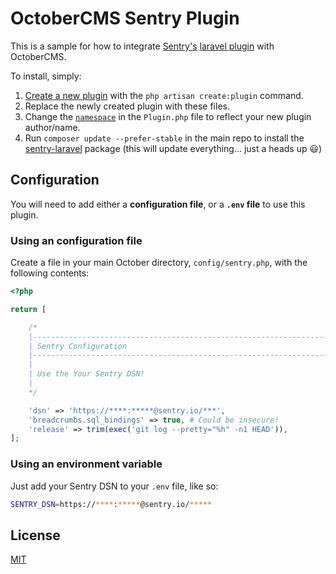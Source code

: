 # OctoberCMS Sentry Plugin
This is a sample for how to integrate [Sentry's](https://sentry.io) [laravel plugin](https://github.com/getsentry/sentry-laravel) with OctoberCMS. 

To install, simply:

1. [Create a new plugin](https://octobercms.com/docs/console/scaffolding#scaffold-create-plugin) with the `php artisan create:plugin` command.
2. Replace the newly created plugin with these files.
3. Change the [`namespace`](Plugin.php#L1) in the `Plugin.php` file to reflect your new plugin author/name.
4. Run `composer update --prefer-stable` in the main repo to install the [sentry-laravel](https://github.com/getsentry/sentry-laravel) package (this will update everything... just a heads up :smiley:)

## Configuration
You will need to add either a **configuration file**, or a **`.env` file** to use this plugin.

### Using an configuration file
Create a file in your main October directory, `config/sentry.php`, with the following contents:

```php
<?php

return [

    /*
    |--------------------------------------------------------------------------
    | Sentry Configuration
    |--------------------------------------------------------------------------
    |
    | Use the Your Sentry DSN!
    |
    */

    'dsn' => 'https://****:*****@sentry.io/***',
    'breadcrumbs.sql_bindings' => true, # Could be insecure!
    'release' => trim(exec('git log --pretty="%h" -n1 HEAD')),
];
```

### Using an environment variable
Just add your Sentry DSN to your `.env` file, like so:
```sh
SENTRY_DSN=https://****:*****@sentry.io/*****
```

## License
[MIT](LICENSE)
